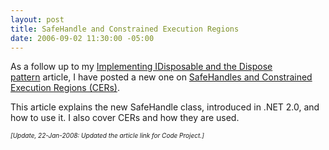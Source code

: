 ```yaml
---
layout: post
title: SafeHandle and Constrained Execution Regions
date: 2006-09-02 11:30:00 -05:00
---
```


As a follow up to my [Implementing IDisposable and the Dispose pattern](http://www.codeproject.com/KB/dotnet/idisposable.aspx) article, I have posted a new one on [SafeHandles and Constrained Execution Regions (CERs)](http://www.codeproject.com/KB/dotnet/safehandle.aspx).

This article explains the new SafeHandle class, introduced in .NET 2.0, and how to use it. I also cover CERs and how they are used.

*<font size="1">[Update, 22-Jan-2008: Updated the article link for Code Project.]</font>*
